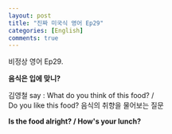 ```yaml
---
layout: post
title: "진짜 미국식 영어 Ep29"
categories: [English]
comments: true
---
```


비정상 영어 Ep29.

<b>음식은 입에 맞니?</b>

김영철 say : What do you think of this food? / <br>
Do you like this food? 음식의 취향을 물어보는 질문 

<b>Is the food alright? / How's your lunch?</b>
